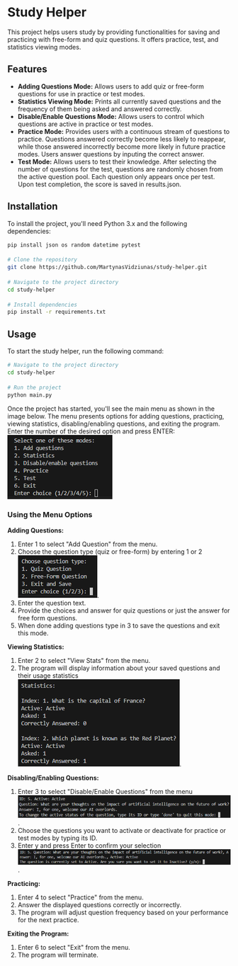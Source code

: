 # Study Helper

This project helps users study by providing functionalities for saving and practicing with free-form and quiz questions. It offers practice, test, and statistics viewing modes.

## Features

* **Adding Questions Mode:** Allows users to add quiz or free-form questions for use in practice or test modes.
* **Statistics Viewing Mode:** Prints all currently saved questions and the frequency of them being asked and answered correctly.
* **Disable/Enable Questions Mode:** Allows users to control which questions are active in practice or test modes.
* **Practice Mode:** Provides users with a continuous stream of questions to practice. Questions answered correctly become less likely to reappear, while those answered incorrectly become more likely in future practice modes. Users answer questions by inputing the correct answer.
* **Test Mode:** Allows users to test their knowledge. After selecting the number of questions for the test, questions are randomly chosen from the active question pool. Each question only appears once per test. Upon test completion, the score is saved in results.json.

## Installation

To install the project, you'll need Python 3.x and the following dependencies:

```bash
pip install json os random datetime pytest

# Clone the repository
git clone https://github.com/MartynasVidziunas/study-helper.git

# Navigate to the project directory
cd study-helper

# Install dependencies
pip install -r requirements.txt
```

## Usage

To start the study helper, run the following command:

```bash
# Navigate to the project directory
cd study-helper

# Run the project
python main.py
```

Once the project has started, you'll see the main menu as shown in the image below. The menu presents options for adding questions, practicing, viewing statistics, disabling/enabling questions, and exiting the program. Enter the number of the desired option and press ENTER:
![main_menu](image.png)

### Using the Menu Options

**Adding Questions:**

1. Enter 1 to select "Add Question" from the menu.
2. Choose the question type (quiz or free-form) by entering 1 or 2 ![add_question](image-1.png).
3. Enter the question text.
4. Provide the choices and answer for quiz questions or just the answer for free form questions.
5. When done adding questions type in 3 to save the questions and exit this mode.

**Viewing Statistics:**

1. Enter 2 to select "View Stats" from the menu.
2. The program will display information about your saved questions and their usage statistics ![statistics](image-2.png).

**Disabling/Enabling Questions:**

1. Enter 3 to select "Disable/Enable Questions" from the menu ![toggle_status](image-3.png).
2. Choose the questions you want to activate or deactivate for practice or test modes by typing its ID.
3. Enter y and press Enter to confirm your selection ![alt text](image-4.png).

**Practicing:**

1. Enter 4 to select "Practice" from the menu.
2. Answer the displayed questions correctly or incorrectly.
3. The program will adjust question frequency based on your performance for the next practice.

**Exiting the Program:**

1. Enter 6 to select "Exit" from the menu.
2. The program will terminate.